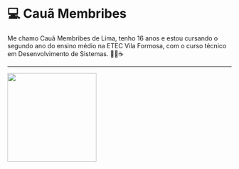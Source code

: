 # 💻 Cauã Membribes

Me chamo Cauã Membribes de Lima, tenho 16 anos e estou cursando o segundo ano do ensino médio na ETEC Vila Formosa, com o curso técnico em Desenvolvimento de Sistemas. 👨‍💻☕

---

<img src="https://wiki.supercombo.gg/images/8/8d/%28kent%29.gif" width="200px" align="left">

